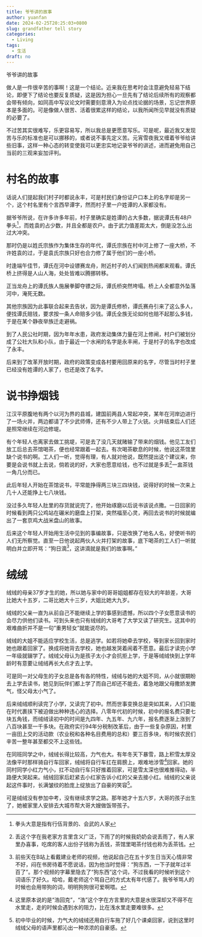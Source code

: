 ```yaml
---
title: 爷爷讲的故事
author: yuanfan
date: 2024-02-25T20:25:03+0800
slug: grandfather tell story
categories:
  - Living
tags:
  - 生活
draft: no
---
```


<!--more-->

爷爷讲的故事

做人是一件很辛苦的事啊！这是一个结论。近来我在思考时会注意避免轻易下结论，即便下了结论也要反复质疑，这是因为担心一旦先有了结论后续所有的观察都会带有倾向，如同高中写议论文时需要刻意滑入为论点找论据的场景，忘记世界原本是多面的。可是像做人很苦、活着很累这样的结论，以我所闻所见早就没有质疑的必要了。

不过苦其实很难写，乐更容易写，所以我总是更愿意写乐。可是呢，最近我又发现苦与乐的标准也是可以挪移的，或者说不事先定义苦。元宵雪夜我又缠着爷爷给讲些旧事，这样一种心态的转变使我可以更忠实地记录爷爷的讲述，进而避免用自己当前的三观来妄加评判。

# 村名的故事

话说人们提起我们村子时都说永丰，可是村民们身份证户口本上的名字却是另一个，这个村名里有个言西早谭字，然而村子里一户姓谭的人家都没有。

据爷爷所说，在许多许多年前，村子里确实是姓谭的占大多数，据说谭氏有48户拳头[^1]，而姓袁的占少数，并且全都是农户。由于武力值差距太大，倒是没怎么出过大冲突。

[^1]:拳头大意是指有行伍背景的、会武的人家

那时仍是以姓氏宗族作为集体生存的年代，谭氏宗族在村中河上修了一座大桥，不许姓袁的过，于是袁氏宗族只好也合力修了属于他们的一座小桥。

时逢端午佳节，谭氏在河中设镖赛龙舟，附近村子的人们闻到热闹都来观看。谭氏桥上挤得是人山人海，处处皆难以腾挪转移。

正当龙舟上的谭氏族人施展拳脚夺镖之际，谭氏桥突然垮塌。桥上人全都意外坠落河中，淹死无数。

其他宗族因为此事联合起来去告状，因为是谭氏修桥，谭氏赛舟引来了这么多人，便找谭氏赔钱，要求按一条人命赔多少钱。谭氏全族无论如何也赔不起那么多钱，于是在某个静夜举族迁走避祸。

到了人民公社时期，因为年年水患，政府发动集体力量在河上修闸，村户们被划分成了公社大队和小队，由于最近一个水闸的名字是永丰闸，于是村子的名字也改成了永丰。

后来到了改革开放时期，政府的政策变成各村要用回原来的名字，尽管当时村子里已经没有姓谭的人家了，也还是改了名字。

# 说书挣烟钱

江汉平原腹地有两个以河为界的县城，建国前两县人常起冲突，某年在河岸边进行了一场火并，两边都请了不少武师傅，还有不少人带上了火铳。火并结束后人们还是照常继续在河边修堤。

有个年轻人也离家去做工挑堤，可是去了没几天就赌输了带来的烟钱。他见工友们放工后总去茶馆喝茶，便也经常跟着一起去。有次喝茶歇息的时候，他说这茶馆里缺个说书的啊。工人们一听，觉得有理，有人就对他说，既然提出这个建议来，你要是会说书就上去说，倘若说的好，大家也愿意给钱，也不过就是多丢[^2]一盅茶钱一角几分而已。

[^2]:丢这个字在我老家方言里含义广泛，下雨了的时候我奶奶会说丢雨了，有人家里办喜事，吃席的客人出份子钱称为丢钱，茶馆里喝茶付钱也称为丢茶钱。

此后年轻人开始在茶馆说书，平常能挣得两三块三四块钱，说得好的时候一次来上几十人还能挣上七八块钱。

没过多久年轻人肚里的存货就说完了，他开始琢磨以后说书该说点撒。一日回家的时候看到两只公鸡站在碾米的磨盘上打架，突然福至心灵，再回去说书的时候就编出了一套京鸡大战米盘山的故事。

后来这个年轻人开始用生活中见到的事编故事，只是改换了地名人名，好使听书的人们无所察觉。直至一日他说起两伙人火并打架的故事，底下喝茶的工人们一听就明白并立即开骂：“狗日滴[^3]，这讲滴就是我们的故事啊。”

[^3]:前些天在B站上看戴建业老师的视频，他说起自己在五十岁生日当天心情非常不好，闷在书房待着不愿说话，因为他当时觉得：“狗东西，一下子就年过半百了”。那个视频的字幕里隐去了“狗东西”这个词，不过我看的时候听到这个词语乐了好久。哈哈，戴老师这个骂自己的方式太有年代感了。我爷爷骂人的时候也会用带狗的词，明明狗狗很可爱啊喂。

# 绒绒

绒绒的母亲37岁才生的她，所以她与家中的哥哥姐姐都存在较大的年龄差，大哥比她大十五岁，二哥比她大十三岁，大姐比她大九岁。

绒绒的父亲一直为从前自己不能继续上学的事感到遗憾，所以四个子女愿意读书的会尽力供他们读书。可到头来也只有绒绒的大哥考了大学又读了研究生。这其中的艰难曲折并不是一句“重男轻女”就能说尽的。

绒绒的大姐不能适应学校生活，总是逃学。如若将她牵去学校，等到家长回到家时她也跟着回家了。换成将她背去学校，她也越发哭着闹着不愿意。最后才读完小学一年级就辍学了。绒绒父母认为是孩子太小才会抗拒上学，于是等绒绒快到上学年龄时有意要让绒绒再长大点才去上学。

可是同一对父母生的子女总是各有各的特性，绒绒与她的大姐不同，从小就很期盼去上学去读书，她见到玩伴们都上学了而自己却还不能去，着急地跟父母撒娇发脾气，怪父母太小气了。

后来绒绒顺利读完了小学，又读完了初中。然而世事变换总是突如其来，人们只能在时代裹挟下被迫做出种种违心的选择。八零年代初的时候，初中的报名费只要七块五角钱，而绒绒读初中的时间是九四年、九五年、九六年，报名费逐渐上涨到了八百块甚至一千多块。在政府实行94年分税制改革后，由于一些复杂原因，村里一亩田上交的活动款（农业税和各种名目费用的总和）要三百多块，有时候农民们辛苦一整年甚至都交不上这些钱。

在同班同学之中，绒绒长得比较高，力气也大。有年冬天下暴雪，路上积雪太厚没法像平时那样骑自行车回家，绒绒将自行车扛在肩膀上，艰难地涉雪[^4]回家。她的同村同学小红力气小，扛不动自行车只好推着回家，可是雪太深也很难推得动，半路便大哭起来。绒绒回家后赶紧去小红家告诉小红的父亲去接小红。绒绒的父亲说起这件事时，长满皱纹的脸庞上绽放出了自豪的笑容[^5]。

[^4]:这里原本说的是“浩回克”，“浩”这个字在方言里的大意是水很深却又不得不在水里走，走的时候会遇到水的阻力，比在浅水里走要难很多。

[^5]:初中毕业的时候，力气大的绒绒还用自行车拖了好几个课桌回家，说到这里时绒绒父母的语声里都沁出一种浓浓的自豪感。

可是绒绒没有参加中考，没有继续求学之路。那年她才十五六岁，大哥的孩子出生了，她被家里人安排去大城市帮大哥大嫂做饭带孩子。
